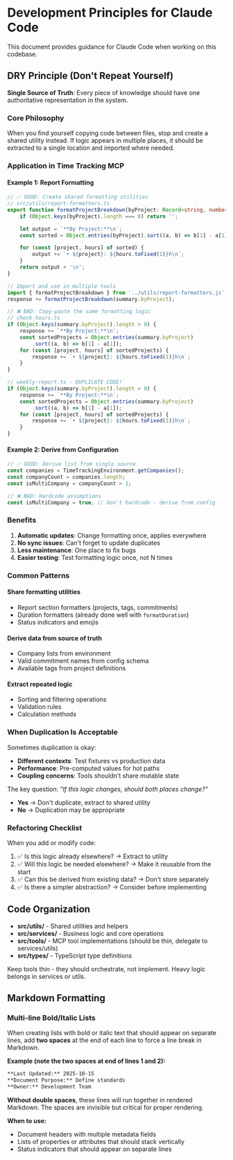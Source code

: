 # Development Principles for Claude Code

This document provides guidance for Claude Code when working on this codebase.

## DRY Principle (Don't Repeat Yourself)

**Single Source of Truth**: Every piece of knowledge should have one authoritative representation in the system.

### Core Philosophy

When you find yourself copying code between files, stop and create a shared utility instead. If logic appears in multiple places, it should be extracted to a single location and imported where needed.

### Application in Time Tracking MCP

#### Example 1: Report Formatting

```typescript
// ✅ GOOD: Create shared formatting utilities
// src/utils/report-formatters.ts
export function formatProjectBreakdown(byProject: Record<string, number>): string {
    if (Object.keys(byProject).length === 0) return '';

    let output = `**By Project:**\n`;
    const sorted = Object.entries(byProject).sort((a, b) => b[1] - a[1]);

    for (const [project, hours] of sorted) {
        output += `• ${project}: ${hours.toFixed(1)}h\n`;
    }
    return output + '\n';
}

// Import and use in multiple tools
import { formatProjectBreakdown } from '../utils/report-formatters.js';
response += formatProjectBreakdown(summary.byProject);
```

```typescript
// ❌ BAD: Copy-paste the same formatting logic
// check-hours.ts
if (Object.keys(summary.byProject).length > 0) {
    response += `**By Project:**\n`;
    const sortedProjects = Object.entries(summary.byProject)
        .sort((a, b) => b[1] - a[1]);
    for (const [project, hours] of sortedProjects) {
        response += `• ${project}: ${hours.toFixed(1)}h\n`;
    }
}

// weekly-report.ts - DUPLICATE CODE!
if (Object.keys(summary.byProject).length > 0) {
    response += `**By Project:**\n`;
    const sortedProjects = Object.entries(summary.byProject)
        .sort((a, b) => b[1] - a[1]);
    for (const [project, hours] of sortedProjects) {
        response += `• ${project}: ${hours.toFixed(1)}h\n`;
    }
}
```

#### Example 2: Derive from Configuration

```typescript
// ✅ GOOD: Derive list from single source
const companies = TimeTrackingEnvironment.getCompanies();
const companyCount = companies.length;
const isMultiCompany = companyCount > 1;

// ❌ BAD: Hardcode assumptions
const isMultiCompany = true; // Don't hardcode - derive from config
```

### Benefits

1. **Automatic updates**: Change formatting once, applies everywhere
2. **No sync issues**: Can't forget to update duplicates
3. **Less maintenance**: One place to fix bugs
4. **Easier testing**: Test formatting logic once, not N times

### Common Patterns

#### Share formatting utilities
- Report section formatters (projects, tags, commitments)
- Duration formatters (already done well with `formatDuration`)
- Status indicators and emojis

#### Derive data from source of truth
- Company lists from environment
- Valid commitment names from config schema
- Available tags from project definitions

#### Extract repeated logic
- Sorting and filtering operations
- Validation rules
- Calculation methods

### When Duplication Is Acceptable

Sometimes duplication is okay:
- **Different contexts**: Test fixtures vs production data
- **Performance**: Pre-computed values for hot paths
- **Coupling concerns**: Tools shouldn't share mutable state

The key question: *"If this logic changes, should both places change?"*
- **Yes** → Don't duplicate, extract to shared utility
- **No** → Duplication may be appropriate

### Refactoring Checklist

When you add or modify code:
1. ✅ Is this logic already elsewhere? → Extract to utility
2. ✅ Will this logic be needed elsewhere? → Make it reusable from the start
3. ✅ Can this be derived from existing data? → Don't store separately
4. ✅ Is there a simpler abstraction? → Consider before implementing

## Code Organization

- **src/utils/** - Shared utilities and helpers
- **src/services/** - Business logic and core operations
- **src/tools/** - MCP tool implementations (should be thin, delegate to services/utils)
- **src/types/** - TypeScript type definitions

Keep tools thin - they should orchestrate, not implement. Heavy logic belongs in services or utils.

## Markdown Formatting

### Multi-line Bold/Italic Lists

When creating lists with bold or italic text that should appear on separate lines, add **two spaces** at the end of each line to force a line break in Markdown.

**Example (note the two spaces at end of lines 1 and 2):**
```markdown
**Last Updated:** 2025-10-15
**Document Purpose:** Define standards
**Owner:** Development Team
```

**Without double spaces**, these lines will run together in rendered Markdown. The spaces are invisible but critical for proper rendering.

**When to use:**
- Document headers with multiple metadata fields
- Lists of properties or attributes that should stack vertically
- Status indicators that should appear on separate lines
